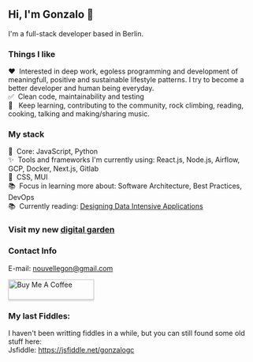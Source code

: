 ## Hi, I'm Gonzalo 👋

I'm a full-stack developer based in Berlin. 

### Things I like

:heart:&nbsp;&nbsp;Interested in deep work, egoless programming and development of meaningfull, positive and sustainable lifestyle patterns. I try to become a better developer and human being everyday.
<br>:white_check_mark:&nbsp;&nbsp;Clean code, maintainability and testing
<br>:telescope:&nbsp;&nbsp; Keep learning, contributing to the community, rock climbing, reading, cooking, talking and making/sharing music.

### My stack

:gem:&nbsp;&nbsp;Core: JavaScript, Python
<br>:sparkles:&nbsp;&nbsp;Tools and frameworks I'm currently using: React.js, Node.js, Airflow, GCP, Docker, Next.js, Gitlab 
<br>:art:&nbsp;&nbsp;CSS, MUI
<br>:books:&nbsp;&nbsp;Focus in learning more about: Software Architecture, Best Practices, DevOps
<br>:books:&nbsp;&nbsp;Currently reading: <a href="https://books.google.com.ar/books/about/Designing_Data_Intensive_Applications.html?id=zFheDgAAQBAJ&source=kp_book_description&redir_esc=y">Designing Data Intensive Applications</a>

### Visit my new <a href="https://baumhaus-garden-oiz5dv1u3-gonbaum.vercel.app/">digital garden</a>

### Contact Info

E-mail: nouvellegon@gmail.com

<a href="https://www.buymeacoffee.com/FpLYu1Pkt" target="_blank"><img src="https://www.buymeacoffee.com/assets/img/custom_images/orange_img.png" alt="Buy Me A Coffee" style="height: 41px !important;width: 174px !important;box-shadow: 0px 3px 2px 0px rgba(190, 190, 190, 0.5) !important;-webkit-box-shadow: 0px 3px 2px 0px rgba(190, 190, 190, 0.5) !important;" ></a>
                                
### My last Fiddles:
I haven't been writting fiddles in a while, but you can still found some old stuff here:
<br>Jsfiddle: https://jsfiddle.net/gonzalogc
